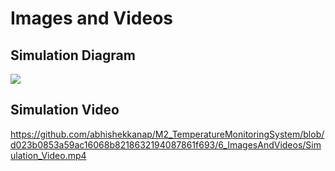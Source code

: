 # Images and Videos
## Simulation Diagram
![](https://github.com/abhishekkanap/M2_TemperatureMonitoringSystem/blob/e5f9519f4530753fe126f34b62559c19980d9992/6_ImagesAndVideos/Simulation_Diagram.png)
## Simulation Video
https://github.com/abhishekkanap/M2_TemperatureMonitoringSystem/blob/d023b0853a59ac16068b8218632194087861f693/6_ImagesAndVideos/Simulation_Video.mp4
